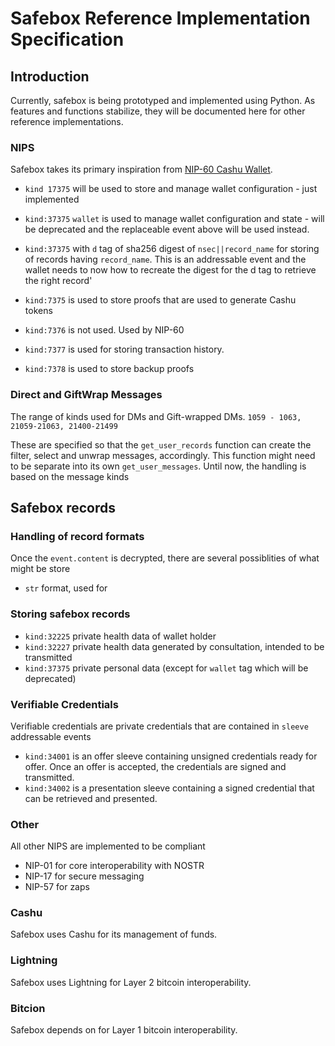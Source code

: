 # Safebox Reference Implementation Specification
## Introduction
Currently, safebox is being prototyped and implemented using Python. As features and functions stabilize, they will be documented here for other reference implementations.

### NIPS
Safebox takes its primary inspiration from [NIP-60 Cashu Wallet](https://github.com/nostr-protocol/nips/blob/master/60.md). 
 * `kind 17375` will be used to store and manage wallet configuration - just implemented
 * `kind:37375` `wallet` is used to manage wallet configuration and state - will be deprecated and the replaceable event above will be used instead.
 * `kind:37375` with `d` tag of sha256 digest of `nsec||record_name`  for storing of records having `record_name`. This is an addressable event and the wallet needs to now how to recreate the digest for the d tag to retrieve the right record'

 * `kind:7375` is used to store proofs that are used to generate Cashu tokens
 * `kind:7376` is not used. Used by NIP-60
 * `kind:7377` is used for storing transaction history.
 * `kind:7378` is used to store backup proofs

 ### Direct and GiftWrap Messages

 The range of kinds used for DMs and Gift-wrapped DMs. 
 `1059 - 1063, 21059-21063, 21400-21499`

 These are specified so that the `get_user_records` function can create the filter, select and unwrap messages, accordingly. This function might need to be separate into its own `get_user_messages`. Until now, the handling is based on the message kinds


 ## Safebox records

 ### Handling of record formats

 Once the `event.content` is decrypted, there are several possiblities of what might be store

 * `str` format, used for 
 
 ### Storing safebox records

 * `kind:32225` private health data of wallet holder
 * `kind:32227` private health data generated by consultation, intended to be transmitted
 * `kind:37375` private personal data (except for `wallet` tag which will be deprecated)

### Verifiable Credentials

Verifiable credentials are private credentials that are contained in `sleeve` addressable events
* `kind:34001` is an offer sleeve containing unsigned credentials ready for offer. Once an offer is accepted, the credentials are signed and transmitted.
* `kind:34002` is a presentation sleeve containing a signed credential that can be retrieved and presented.



### Other

All other NIPS are implemented to be compliant

* NIP-01 for core interoperability with NOSTR
* NIP-17 for secure messaging
* NIP-57 for zaps

 ### Cashu
 Safebox uses Cashu for its management of funds. 

 ### Lightning
 Safebox uses Lightning for Layer 2 bitcoin interoperability.

 ### Bitcion 
Safebox depends on for Layer 1 bitcoin interoperability.